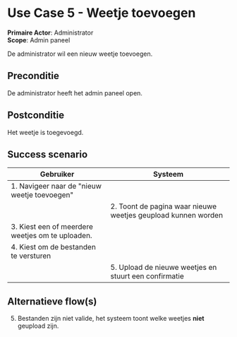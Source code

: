 # Use Case 5 - Weetje toevoegen

**Primaire Actor**: Administrator
<br />
**Scope**: Admin paneel

De administrator wil een nieuw weetje toevoegen.

## Preconditie

De administrator heeft het admin paneel open.

## Postconditie

Het weetje is toegevoegd.

## Success scenario

|Gebruiker   |Systeem|
|---|---|
|1. Navigeer naar de "nieuw weetje toevoegen"|   |
|| 2. Toont de pagina waar nieuwe weetjes geupload kunnen worden|
|3. Kiest een of meerdere weetjes om te uploaden.||
|4. Kiest om de bestanden te versturen||
||5. Upload de nieuwe weetjes en stuurt een confirmatie|

## Alternatieve flow(s)

5. Bestanden zijn niet valide, het systeem toont welke weetjes **niet** geupload zijn.
